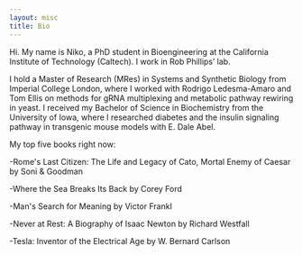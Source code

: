 ```yaml
---
layout: misc
title: Bio
---
```


Hi. My name is Niko, a PhD student in Bioengineering at the California Institute of Technology (Caltech).  I work in Rob Phillips’ lab.

I hold a Master of Research (MRes) in Systems and Synthetic Biology from Imperial College London, where I worked with Rodrigo Ledesma-Amaro and Tom Ellis on methods for gRNA multiplexing and metabolic pathway rewiring in yeast. I received my Bachelor of Science in Biochemistry from the University of Iowa, where I researched diabetes and the insulin signaling pathway in transgenic mouse models with E. Dale Abel.

My top five books right now:

-Rome's Last Citizen: The Life and Legacy of Cato, Mortal Enemy of Caesar by Soni & Goodman

-Where the Sea Breaks Its Back by Corey Ford

-Man's Search for Meaning by Victor Frankl

-Never at Rest: A Biography of Isaac Newton by Richard Westfall

-Tesla: Inventor of the Electrical Age by W. Bernard Carlson